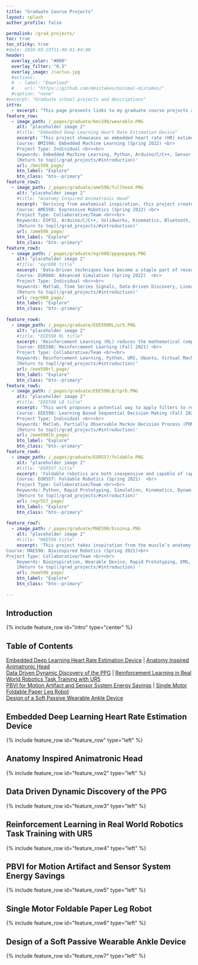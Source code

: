 ```yaml
---
title: "Graduate Course Projects"
layout: splash
author_profile: false

permalink: /grad_projects/
toc: true
toc_sticky: true
#date: 2016-03-23T11:48:41-04:00
header:
  overlay_color: "#000"
  overlay_filter: "0.5"
  overlay_image: /cactus.jpg
  #actions:
  #  - label: "Download"
  #    url: "https://github.com/mmistakes/minimal-mistakes/"
  #caption: "none"
#excerpt: "Graduate school projects and descriptions"
intro: 
  - excerpt: "This page presents links to my graduate course projects at Arizona State University. Each project has a short description and an image to provide a quick overview of the project and what it's about as well as a list of some keywords. Keywords represent the relevant skills and important topics the project covers. Under each project description, click on the 'Explore' button to learn more or 'Return to top' to return to the Table of Contents which provides links by title to each project. <br><br> Please note, on mobile, some embedded pdfs may be unavailable." 
feature_row:
  - image_path: /_pages/graduate/bmi598/wearable.PNG
    alt: "placeholder image 2"
    #title: "Embedded Deep Learning Heart Rate Estimation Device"
    excerpt: 'This project showcases an embedded heart rate (HR) estimation device. Using machine learning and TensorFlow lite, a trained algorithm can be deployed to an Arduino Nano 33 BLE Sense to make heart rate predictions in real time based on a wearable photoplethysmogram (PPG) and tri axial accelerometer. <br>
    Course: BMI598: Embedded Machine Learning (Spring 2022) <br>
    Project Type: Individual <br><br> 
    Keywords: Embedded Machine Learning, Python, Arduino/C/C++, Sensor systems, Wearable Device <br><br>
    [Return to top](/grad_projects/#introduction)'
    url: /bmi598_page/
    btn_label: "Explore"
    btn_class: "btn--primary"
feature_row2:    
  - image_path: /_pages/graduate/ame598/fullhead.PNG
    alt: "placeholder image 2"
    #title: "Anatomy Inspired Animatronic Head"
    excerpt: 'Deriving from anatomical inspiration, this project creates a fully controllable animatronic head through an ESP32, stepper motors, and a Bluetooth connected PS3 controller. This project allows for individual control of both eyes, each end of the lips, and the neck in 3 dimensions. Through kinematic calculations, the PS3 controller can be mapped to control the neck through real time rotations of the controller. <br>
    Course: AME598: Expressive Robotics (Spring 2022) <br>
    Project Type: Collaborative/Team <br><br>
    Keywords: ESP32, Arduino/C/C++, Solidworks, Kinematics, Bluetooth, Laser Cutting, 3D printing, Soldering <br><br>
    [Return to top](/grad_projects/#introduction)'
    url: /ame598_page/
    btn_label: "Explore"
    btn_class: "btn--primary"
feature_row3:    
  - image_path: /_pages/graduate/egr608/ppgvpgapg.PNG
    alt: "placeholder image 2"
    #title: "egr608 title"
    excerpt: 'Data-Driven techniques have become a staple part of research including dynamic discovery. This utilizes datasets, such as time series data, to create mathematical descriptions of the underlying dynamics. Here this project starts the foundation by applying these techniques to a photoplethysmogram (PPG) signal. Specifically, the techniques of time linear system identification and sparse identification of nonlinear dynamics (SINDY). <br>
    Course: EGR608: Advanced Simulation (Spring 2022)  <br>
    Project Type: Individual <br><br>
    Keywords: Matlab, Time Series Signals, Data-Driven Discovery, Linear Algebra <br><br>
    [Return to top](/grad_projects/#introduction)'
    url: /egr608_page/
    btn_label: "Explore"
    btn_class: "btn--primary"
    
feature_row4:
  - image_path: /_pages/graduate/EEE598RL/ur5.PNG
    alt: "placeholder image 2"
    #title: "EEE598 RL title"
    excerpt: 'Reinforcement Learning (RL) reduces the mathematical complexity of robotic tasks such as reaching by rewarding or penalizing a system through a series of training tasks. This project improves the reproducibility of a RL project revolving around real reaching tasks with a UR5 arm. Overall, two methods of RL were applied to the UR5, being trust region policy optimization (TRPO) and proximal policy optimization (PPO). These then trained in real time on the UR5 hardware, successfully training the UR5 arm to reach specific points in a 2D space optimally. <br>
    Course: EEE598: Reinforcement Learning (Fall 2021) <br>
    Project Type: Collaborative/Team <br><br>
    Keywords: Reinforcement Learning, Python, UR5, Ubuntu, Virtual Machine, Github, Docker <br><br>
    [Return to top](/grad_projects/#introduction)'
    url: /eee598rl_page/
    btn_label: "Explore"
    btn_class: "btn--primary"
feature_row5:   
  - image_path: /_pages/graduate/EEE598LB/tprb.PNG
    alt: "placeholder image 2"
    #title: "EEE598 LB title"
    excerpt: 'This work proposes a potential way to apply filters to reduce the motion artifacts of a photoplethysmogram (PPG) while also creating some sensor system energy savings. Through a Partial Observable Markov Decision Process (POMDP) framework and a Point Based Value Iteration (PBVI) algorithm, optimal actions can be selected to either observe accelerometer data for activity recognition, or choose to apply a noise reducing filter. This project is a theoretical approach and verifies that through the described methods, it would be possible to achieve energy savings and signal noise reduction while maintaining a high state prediction accuracy. <br>
    Course: EEE598: Learning Based Sequential Decision Making (Fall 2021)  <br>
    Project Type: Individual <br><br>
    Keywords: Matlab, Partially Observable Markov Decision Process (POMDP), Markov Chains <br><br>
    [Return to top](/grad_projects/#introduction)'
    url: /eee598lb_page/
    btn_label: "Explore"
    btn_class: "btn--primary"
feature_row6:  
  - image_path: /_pages/graduate/EGR557/foldable.PNG
    alt: "placeholder image 2"
    #title: "EGR557 title"
    excerpt: 'Foldable robotics are both inexpensive and capable of rapid prototyping, allowing for quick verification and testing. Here the problem of how to create unique motion through minimal actuators was explored, and a final single actuated paper leg robot was created. The paper leg was tested at different stiffness values to find the optimal leg for distance travel in a set period of time. Extensive python kinematic and dynamic simulation was used to verify the system, and a final GitHub pages website was made to document the entire process. <br>
    Course: EGR557: Foldable Robotics (Spring 2021)  <br>
    Project Type: Collaborative/Team <br><br>
    Keywords: Python, Rapid Prototyping, Simulation, Kinematics, Dynamics, GitHub <br><br>
    [Return to top](/grad_projects/#introduction)'
    url: /egr557_page/
    btn_label: "Explore"
    btn_class: "btn--primary"
    
feature_row7:
  - image_path: /_pages/graduate/MAE598/bioinsp.PNG
    alt: "placeholder image 2"
    #title: "MAE598 title"
    excerpt: 'This project takes inspiration from the muscle’s anatomy in the design and testing of a soft passive ankle orthotic. A low-cost pneumatic actuator worn from the foot to the knee intends to provide dorsi and plantarflexion assistance. Through an air reservoir under the ball of the foot, the system can be passively actuated when stepped on to fill the actuator with air, extending it. Overall, the system was able to provide dorsiflexion assistance and a slight reduction in muscle effort. Verification of the system was done through filtered EMG and goniometer data, as well as force plate response to heel strikes.<br>
Course: MAE598: Bioinspired Robotics (Spring 2021)<br>
Project Type: Collaborative/Team <br><br>
    Keywords: Bioinspiration, Wearable Device, Rapid Prototyping, EMG, Gait Analysis <br><br>
    [Return to top](/grad_projects/#introduction) '
    url: /mae598_page/
    btn_label: "Explore"
    btn_class: "btn--primary"
    
---
```

## Introduction
{% include feature_row id="intro" type="center" %}

## Table of Contents
[Embedded Deep Learning Heart Rate Estimation Device](/grad_projects/#embedded-deep-learning-heart-rate-estimation-device)  |  [Anatomy Inspired Animatronic Head](/grad_projects/#anatomy-inspired-animatronic-head)  <br> 
[Data Driven Dynamic Discovery of the PPG](/grad_projects/#data-driven-dynamic-discovery-of-the-ppg)  |  [Reinforcement Learning in Real World Robotics Task Training with UR5](/grad_projects/#reinforcement-learning-in-real-world-robotics-task-training-with-ur5) <br>
[PBVI for Motion Artifact and Sensor System Energy Savings](/grad_projects/#pbvi-for-motion-artifact-and-sensor-system-energy-savings)  |  [Single Motor Foldable Paper Leg Robot](/grad_projects/#single-motor-foldable-paper-leg-robot)  <br>
[Design of a Soft Passive Wearable Ankle Device](/grad_projects/#design-of-a-soft-passive-wearable-ankle-device)  


## Embedded Deep Learning Heart Rate Estimation Device 
{% include feature_row id="feature_row" type="left" %}
## Anatomy Inspired Animatronic Head 
{% include feature_row id="feature_row2" type="left" %}
## Data Driven Dynamic Discovery of the PPG
{% include feature_row id="feature_row3" type="left" %}
## Reinforcement Learning in Real World Robotics Task Training with UR5
{% include feature_row id="feature_row4" type="left" %}
## PBVI for Motion Artifact and Sensor System Energy Savings
{% include feature_row id="feature_row5" type="left" %}
## Single Motor Foldable Paper Leg Robot
{% include feature_row id="feature_row6" type="left" %}
## Design of a Soft Passive Wearable Ankle Device
{% include feature_row id="feature_row7" type="left" %}
